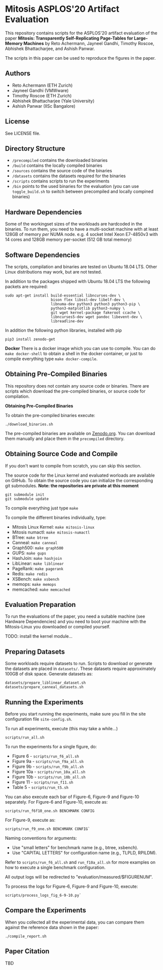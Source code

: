 Mitosis ASPLOS'20 Artifact Evaluation
=====================================

This repository contains scripts for the ASPLOS'20 artifact evaluation
of the paper **Mitosis: Transparently Self-Replicating Page-Tables 
for Large-Memory Machines** by Reto Achermann, Jayneel Gandhi, 
Timothy Roscoe, Abhishek Bhattacharjee, and Ashish Panwar.

The scripts in this paper can be used to reproduce the figures in the paper. 


Authors
-------
 
 * Reto Achermann (ETH Zurich)
 * Jayneel Gandhi (VMWware)
 * Timothy Roscoe (ETH Zurich)
 * Abhishek Bhattacharjee (Yale University)
 * Ashish Panwar (IISc Bangalore)


License
-------

See LICENSE file.


Directory Structure
-------------------

 * `/precompiled` contains the downloaded binaries
 * `/build` contains the locally compiled binaries
 * `/sources` contains the source code of the binaries
 * `/datasets` contains the datasets required for the binaries
 * `/scripts` contains scripts to run the experiments
 * `/bin` points to the used binaries for the evaluation (you can use 
   `toggle_build.sh` to switch between precompiled and locally compined 
   binaries)


Hardware Dependencies
---------------------

Some of the workingset sizes of the workloads are hardcoded in the binaries.
To run them, you need to have a multi-socket machine with at least 128GB of 
memory *per* NUMA node. e.g. 4 socket Intel Xeon E7-4850v3 with 14 cores and 
128GB memory per-socket (512 GB total memory)


Software Dependencies
---------------------

The scripts, compilation and binaries are tested on Ubuntu 18.04 LTS. Other 
Linux distributions may work, but are not tested.

In addition to the packages shipped with Ubuntu 18.04 LTS the following 
packets are required:

```
sudo apt-get install build-essential libncurses-dev \
                     bison flex libssl-dev libelf-dev \
                     libnuma-dev python3 python3 python3-pip \
                     python3-matplotlib python3-numpy \
                     git wget kernel-package fakeroot ccache \
                     libncurses5-dev wget pandoc libevent-dev \
                     libreadline-dev
```                       

In addition the following python libraries, installed with pip

```
pip3 install zenodo-get

```

**Docker** There is a docker image which you can use to compile. You can do
`make docker-shell` to obtain a shell in the docker container, or just to 
compile everything type `make docker-compile`.


Obtaining Pre-Compiled Binaries
-------------------------------

This repository does not contain any source code or binaries. There are scripts
which download the pre-compiled binaries, or source code for compilation.

**Obtaining Pre-Compiled Binaries**

To obtain the pre-compiled binaries execute:

```
./download_binaries.sh
```
The pre-compiled binaries are available on [Zenodo.org](https://zenodo.org/). 
You can download them manually and place them in the `precompiled` directory. 


Obtaining Source Code and Compile
---------------------------------

If you don't want to compile from scratch, you can skip this section.

The source code for the Linux kernel and evaluated worloads are available on 
GitHub. To obtain the source code you can initialize the corresponding git 
submodules. **Note: the repositories are private at this moment**

```
git submodule init
git submodule update
```

To compile everything just type `make`

To compile the different binaries individually, type:

 * Mitosis Linux Kernel:  `make mitosis-linux`
 * Mitosis numactl: `make mitosis-numactl`
 * BTree: `make btree`
 * Canneal: `make canneal`
 * Graph500: `make graph500`
 * GUPS: `make gups`
 * HashJoin: `make hashjoin`
 * LibLinear: `make liblinear`
 * PageRank: `make pagerank`
 * Redis: `make redis`
 * XSBench: `make xsbench`
 * memops: `make memops`
 * memcached: `make memcached`


Evaluation Preparation
----------------------

To run the evaluations of the paper, you need a suitable machine (see Hardware 
Dependencies) and you need to boot your machine with the Mitosis-Linux you
downloaded or compiled yourself. 

TODO: install the kernel module...


Preparing Datasets
----------------------
Some workloads require datasets to run. Scripts to download or generate the datasets
are placed in `datasets/`. These datasets require approximately 100GB of disk space.
Generate datasets as:

```
datasets/prepare_liblinear_dataset.sh
datasets/prepare_canneal_datasets.sh
```

Running the Experiments
-----------------------

Before you start running the experiments, make sure you fill in the site
configuration file `site-config.sh`.

To run all experiments, execute (this may take a while...)

```
scripts/run_all.sh
```

To run the experiments for a single figure, do:

 * Figure 6 - `scripts/run_f6_all.sh`
 * Figure 9a - `scripts/run_f9a_all.sh`
 * Figure 9b - `scripts/run_f9b_all.sh`
 * Figure 10a - `scripts/run_10a_all.sh`
 * Figure 10b - `scripts/run_10b_all.sh`
 * Figure 11 - `scripts/run_f11.sh`
 * Table 5 - `scripts/run_t5.sh`

You can also execute each bar of Figure-6, Figure-9 and Figure-10 separately.
For Figure-6 and Figure-10, execute as:

```
scripts/run_f6f10_one.sh BENCHMARK CONFIG
```
For Figure-9, execute as:

```
scripts/run_f9_one.sh BENCHMARK CONFIG`
```

Naming conventions for arguments:

 * Use "small letters" for benchmark name (e.g., btree, xsbench).
 * Use "CAPITAL LETTERS" for configuration name (e.g., TLPLD, RPILDM).

Refer to `scripts/run_f6_all.sh` and `run_f10a_all.sh` for more examples on how to
execute a single benchmark configuration.

All output logs will be redirected to "evaluation/measured/$FIGURENUM".

To process the logs for Figure-6, Figure-9 and Figure-10, execute:

```
scripts/process_logs_fig_6-9-10.py`
```


Compare the Experiments
-----------------------

When you collected all the experimental data, you can compare them against
the reference data shown in the paper:

```
./compile_report.sh
```


Paper Citation
--------------

TBD


